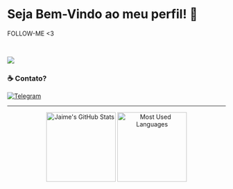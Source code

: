 # Seja Bem-Vindo ao meu perfil! :milky_way:

FOLLOW-ME <3

<br>

![](https://komarev.com/ghpvc/?username=vida00&style=flat-square)


### :coffee: Contato?

<p>
    <a href="https://t.me/kanuic">
        <img alt="Telegram" src="https://img.shields.io/static/v1?style=flat&logo=telegram&logoColor=white&color=%239146FF&label=&message=kanuic"/>
    </a>
</p>

<hr>

<p align="center">
    <img alt="Jaime's GitHub Stats" height="160em"  src="https://github-readme-stats.vercel.app/api?username=vida00&theme=material-palenight&show_icons=true">
    <img alt="Most Used Languages" height="160em" src="https://github-readme-stats.vercel.app/api/top-langs/?username=vida00&hide=html&layout=compact&theme=material-palenight">
</p>


